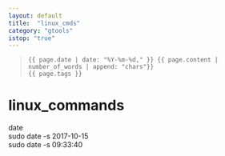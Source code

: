 ```yaml
---
layout: default
title:  "linux_cmds"
category: "gtools"
istop: "true"
---
```

>     {{ page.date | date: "%Y-%m-%d," }} {{ page.content | number_of_words | append: "chars"}}
>     {{ page.tags }}

# linux_commands

date  
sudo date -s 2017-10-15  
sudo date -s  09:33:40
